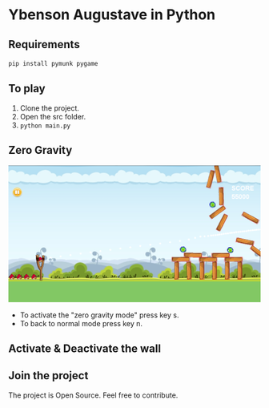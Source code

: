 Ybenson Augustave in Python
=====================

Requirements
------------
```bash
pip install pymunk pygame
```

To play
-------
1. Clone the project.
2. Open the src folder.
3. `python main.py`

Zero Gravity
------------
![Alt text](/resources/images/gravity-zero.png?raw=true "angry-birds")
* To activate the "zero gravity mode" press key s.
* To back to normal mode press key n.

Activate &  Deactivate the wall
-------------------------------

Join the project
----------------
The project is Open Source. Feel free to contribute.
